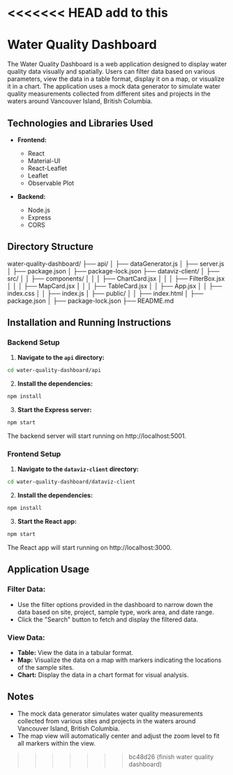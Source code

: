 <<<<<<< HEAD
add to this
=======
# Water Quality Dashboard

The Water Quality Dashboard is a web application designed to display water quality data visually and spatially. Users can filter data based on various parameters, view the data in a table format, display it on a map, or visualize it in a chart. The application uses a mock data generator to simulate water quality measurements collected from different sites and projects in the waters around Vancouver Island, British Columbia.

## Technologies and Libraries Used

- **Frontend:**

  - React
  - Material-UI
  - React-Leaflet
  - Leaflet
  - Observable Plot

- **Backend:**
  - Node.js
  - Express
  - CORS

## Directory Structure

water-quality-dashboard/
├── api/
│ ├── dataGenerator.js
│ ├── server.js
│ ├── package.json
│ ├── package-lock.json
├── dataviz-client/
│ ├── src/
│ │ ├── components/
│ │ │ ├── ChartCard.jsx
│ │ │ ├── FilterBox.jsx
│ │ │ ├── MapCard.jsx
│ │ │ ├── TableCard.jsx
│ │ ├── App.jsx
│ │ ├── index.css
│ │ ├── index.js
│ ├── public/
│ │ ├── index.html
│ ├── package.json
│ ├── package-lock.json
├── README.md

## Installation and Running Instructions

### Backend Setup

1. **Navigate to the `api` directory:**

```bash
cd water-quality-dashboard/api
```

2. **Install the dependencies:**

```bash
npm install
```

3. **Start the Express server:**

```bash
npm start
```

The backend server will start running on http://localhost:5001.

### Frontend Setup

1. **Navigate to the `dataviz-client` directory:**

```bash
cd water-quality-dashboard/dataviz-client
```

2. **Install the dependencies:**

```bash
npm install
```

3. **Start the React app:**

```bash
npm start
```

The React app will start running on http://localhost:3000.

## Application Usage

### Filter Data:

- Use the filter options provided in the dashboard to narrow down the data based on site, project, sample type, work area, and date range.
- Click the "Search" button to fetch and display the filtered data.

### View Data:

- **Table:** View the data in a tabular format.
- **Map:** Visualize the data on a map with markers indicating the locations of the sample sites.
- **Chart:** Display the data in a chart format for visual analysis.

## Notes

- The mock data generator simulates water quality measurements collected from various sites and projects in the waters around Vancouver Island, British Columbia.
- The map view will automatically center and adjust the zoom level to fit all markers within the view.
>>>>>>> bc48d26 (finish water quality dashboard)
